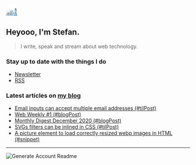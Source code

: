 <img alt width="30" height="30" src="https://raw.githubusercontent.com/stefanjudis/stefanjudis/main/screenshot.png">

## Heyooo, I'm Stefan.

> I write, speak and stream about web technology.

### Stay up to date with the things I do

- [Newsletter](https://www.stefanjudis.com/newsletter/)
- [RSS](https://www.stefanjudis.com/feeds/)

### Latest articles on [my blog](https://www.stefanjudis.com)

<!-- BLOG-POST-LIST:START -->
- [Email inputs can accept multiple email addresses (#tilPost)](https://www.stefanjudis.com/today-i-learned/email-inputs-can-accept-multiple-email-addresses/)
- [Web Weekly #1 (#blogPost)](https://www.stefanjudis.com/blog/web-weekly-1/)
- [Monthly Digest December 2020 (#blogPost)](https://www.stefanjudis.com/blog/monthly-digest-december-2020/)
- [SVGs filters can be inlined in CSS (#tilPost)](https://www.stefanjudis.com/today-i-learned/svgs-filters-can-be-inlined-in-css/)
- [A picture element to load correctly resized webp images in HTML (#snippet)](https://www.stefanjudis.com/snippets/a-picture-element-to-load-correctly-resized-webp-images-in-html/)
<!-- BLOG-POST-LIST:END -->

---

![Generate Account Readme](https://github.com/stefanjudis/stefanjudis/workflows/Generate%20Account%20Readme/badge.svg)
